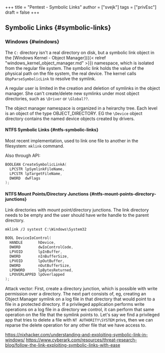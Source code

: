 +++
title = "Pentest - Symbolic Links"
author = ["svejk"]
tags = ["privEsc"]
draft = false
+++

## Symbolic Links {#symbolic-links}


### Windows {#windows}

The `C:` directory isn't a real directory on disk, but a symbolic link object in the [Windows Kernel - Object Manager]({{< relref "windows_kernel_object_manager.md" >}})   namespace, which is isolated from the regular file system. The symbolic link holds the value of the physical path on the file system, the real device. The kernel calls `ObpParseSymbolicLink` to resolve the symlink.

A regular user is limited in the creation and deletion of symlinks in the object manager. She can't create/delete new symlinks under most object directories, such as `\Driver` or `\Global??`.

The object manager namespace is organized in a heirarchy tree. Each level is an object of the type OBJECT_DIRECTORY. EG the `\Device` object directory contains the named device objects created by drivers.


#### NTFS Symbolic Links {#ntfs-symbolic-links}

Most recent implementation, used to link one file to another in the filesystem: `mklink` command.

Also through API:

```cpp { linenos=true, linenostart=1 }
BOOLEAN CreateSymbolicLinkA(
  LPCSTR lpSymlinkFileName,
  LPCSTR lpTargetFileName,
  DWORD  dwFlags
);
```


#### NTFS Mount Points/Directory Junctions {#ntfs-mount-points-directory-junctions}

Link directories with mount point/directory junctions. The link directory needs to be empty and the user should have write handle to the parent directory.

```shell { linenos=true, linenostart=1 }
mklink /J systest C:\Windows\System32
```

```cpp { linenos=true, linenostart=1 }
BOOL DeviceIoControl(
  HANDLE       hDevice,
  DWORD        dwIoControlCode,
  LPVOID       lpInBuffer,
  DWORD        nInBufferSize,
  LPVOID       lpOutBuffer,
  DWORD        nOutBufferSize,
  LPDWORD      lpBytesReturned,
  LPOVERLAPPED lpOverlapped
);
```

Attack vector: First, create a directory junction, which is possible with write permission over a directory. The next part consists of, eg, creating an Object Manager symlink on a log file in that directory that would point to a file in a protected directory. If a privileged application performs write operations on a log file in a directory we control, it can perform that same operation on the file that the symlink points to.  Let's say we find a privileged app that tries to delete a file with `NT AUTHORITY\SYSTEM` privs, then we can reparse the delete operation for any other file that we have access to.

<https://nixhacker.com/understanding-and-exploiting-symbolic-link-in-windows/>
<https://www.cyberark.com/resources/threat-research-blog/follow-the-link-exploiting-symbolic-links-with-ease>
